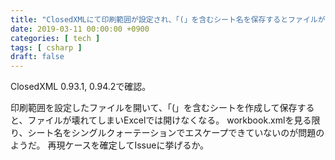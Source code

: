 ```yaml
---
title: "ClosedXMLにて印刷範囲が設定され、「(」を含むシート名を保存するとファイルが壊れる"
date: 2019-03-11 00:00:00 +0900
categories: [ tech ]
tags: [ csharp ]
draft: false
---
```


ClosedXML 0.93.1, 0.94.2で確認。

印刷範囲を設定したファイルを開いて、「(」を含むシートを作成して保存すると、ファイルが壊れてしまいExcelでは開けなくなる。
workbook.xmlを見る限り、シート名をシングルクォーテーションでエスケープできていないのが問題のようだ。
再現ケースを確定してIssueに挙げるか。
